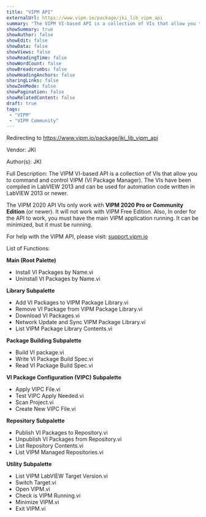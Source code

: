 ```yaml
---
title: "VIPM API"
externalUrl: https://www.vipm.io/package/jki_lib_vipm_api
summary: "The VIPM VI-based API is a collection of VIs that allow you to command and control VIPM (VI Package Manager)."
showSummary: true
showAuthor: false
showEdit: false
showData: false
showViews: false
showReadingTime: false
showWordCount: false
showBreadcrumbs: false
showHeadingAnchors: false
sharingLinks: false
showZenMode: false
showPagination: false
showRelatedContent: false
draft: true
tags:
 - "VIPM"
 - "VIPM Community"
---
```


Redirecting to https://www.vipm.io/package/jki_lib_vipm_api

Vendor: JKI

Author(s): JKI
 
Full Description:
The VIPM VI-based API is a collection of VIs that allow you to command and control VIPM (VI Package Manager). The VIs have been compiled in LabVIEW 2013 and can be used for automation code written in LabVIEW 2013 or newer.

The VIPM 2020 API VIs only work with **VIPM 2020 Pro or Community Edition** (or newer). It will not work with VIPM Free Edition. Also, In order for the API to work, you must have the main VIPM application running. It can be minimized, but it must be running.

For help with the VIPM API, please visit: <u>support.vipm.io</u>

List of Functions:

**Main (Root Palette)**
- Install VI Packages by Name.vi
- Uninstall VI Packages by Name.vi

**Library Subpalette**
- Add VI Packages to VIPM Package Library.vi
- Remove VI Package from VIPM Package Library.vi
- Download VI Packages.vi
- Network Update and Sync VIPM Package Library.vi
- List VIPM Package Library Contents.vi

**Package Building Subpalette**
- Build VI package.vi
- Write VI Package Build Spec.vi
- Read VI Package Build Spec.vi

**VI Package Configuration (VIPC) Subpalette**
- Apply VIPC File.vi
- Test VIPC Apply Needed.vi
- Scan Project.vi
- Create New VIPC File.vi

**Repository Subpalette**
- Publish VI Packages to Repository.vi
- Unpublish VI Packages from Repository.vi
- List Repository Contents.vi
- List VIPM Managed Repositories.vi

**Utility Subpalette**
- List VIPM LabVIEW Target Version.vi
- Switch Target.vi
- Open VIPM.vi
- Check is VIPM Running.vi
- Minimize VIPM.vi
- Exit VIPM.vi